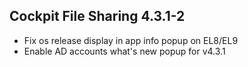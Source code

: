## Cockpit File Sharing 4.3.1-2

* Fix os release display in app info popup on EL8/EL9
* Enable AD accounts what's new popup for v4.3.1